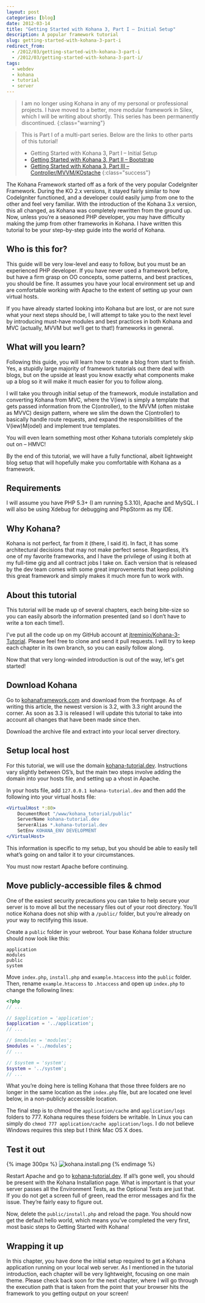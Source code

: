 ```yaml
---
layout: post
categories: [blog]
date: 2012-03-14
title: "Getting Started with Kohana 3, Part I – Initial Setup"
description: A popular framework tutorial
slug: getting-started-with-kohana-3-part-i
redirect_from:
  - /2012/03/getting-started-with-kohana-3-part-i
  - /2012/03/getting-started-with-kohana-3-part-i/
tags:
  - webdev
  - kohana
  - tutorial
  - server
---
```


> I am no longer using Kohana in any of my personal or professional
> projects. I have moved to a better, more modular framework in Silex, which I will
> be writing about shortly. This series has been permanently discontinued.
{:class="warning"}

> This is Part I of a multi-part series. Below are the links to other parts of this tutorial!
>
> * Getting Started with Kohana 3, Part I – Initial Setup
> * [Getting Started with Kohana 3, Part II – Bootstrap](2012-03-23-getting-started-with-kohana-3-part-ii-bootstrap.md)
> * [Getting Started with Kohana 3, Part III – Controller/MVVM/KOstache](2012-04-08-getting-started-with-kohana-3-part-iii-controller-mvvm-kostache.md)
{:class="success"}

The Kohana Framework started off as a fork of the very popular CodeIgniter Framework.
During the KO 2.x versions, it stayed fairly similar to how CodeIgniter functioned, and
a developer could easily jump from one to the other and feel very familiar. With the
introduction of the Kohana 3.x version, this all changed, as Kohana was completely
rewritten from the ground up. Now, unless you’re a seasoned PHP developer, you may
have difficulty making the jump from other frameworks in Kohana. I have written this
tutorial to be your step-by-step guide into the world of Kohana.

## Who is this for?

This guide will be very low-level and easy to follow, but you must be an experienced
PHP developer. If you have never used a framework before, but have a firm grasp on OO
concepts, some patterns, and best practices, you should be fine. It assumes you have
your local environment set up and are comfortable working with Apache to the extent
of setting up your own virtual hosts.

If you have already started looking into Kohana but are lost, or are not sure what
your next steps should be, I will attempt to take you to the next level by introducing
must-have modules and best practices in both Kohana and MVC (actually, MVVM but we’ll
get to that!) frameworks in general.

## What will you learn?

Following this guide, you will learn how to create a blog from start to finish. Yes,
a stupidly large majority of framework tutorials out there deal with blogs, but on
the upside at least you know exactly what components make up a blog so it will make
it much easier for you to follow along.

I will take you through initial setup of the framework, module installation and
converting Kohana from MVC, where the V(iew) is simply a template that gets passed
information from the C(ontroller), to the MVVM (often mistake as MVVC) design
pattern, where we slim the down the C(ontroller) to basically handle route
requests, and expand the responsibilities of the V(iew)M(odel) and implement
true templates.

You will even learn something most other Kohana tutorials completely skip out on –
HMVC!

By the end of this tutorial, we will have a fully functional, albeit lightweight
blog setup that will hopefully make you comfortable with Kohana as a framework.

## Requirements

I will assume you have PHP 5.3+ (I am running 5.3.10), Apache and MySQL. I will
also be using Xdebug for debugging and PhpStorm as my IDE.

## Why Kohana?

Kohana is not perfect, far from it (there, I said it). In fact, it has some
architectural decisions that may not make perfect sense. Regardless, it’s one of
my favorite frameworks, and I have the privilege of using it both at my full-time
gig and all contract jobs I take on. Each version that is released by the dev team
comes with some great improvements that keep polishing this great framework and
simply makes it much more fun to work with.

## About this tutorial

This tutorial will be made up of several chapters, each being bite-size so you can
easily absorb the information presented (and so I don’t have to write a ton each
time!).

I've put all the code up on my GitHub account at
[jtreminio/Kohana-3-Tutorial](https://github.com/jtreminio/Kohana-3-Tutorial).
Please feel free to clone and send it pull requests. I will try to keep each chapter
in its own branch, so you can easily follow along.

Now that that very long-winded introduction is out of the way, let's get started!

## Download Kohana

Go to [kohanaframework.com](http://www.kohanaframework.com) and download from the
frontpage. As of writing this article, the newest version is 3.2, with 3.3 right
around the corner. As soon as 3.3 is released I will update this tutorial to take
into account all changes that have been made since then.

Download the archive file and extract into your local server directory.

## Setup local host

For this tutorial, we will use the domain
[kohana-tutorial.dev](http://kohana-tutorial.dev). Instructions vary slightly
between OS’s, but the main two steps involve adding the domain into your hosts
file, and setting up a vhost in Apache.

In your hosts file, add `127.0.0.1 kohana-tutorial.dev` and then add the following
into your virtual hosts file:

```apache
<VirtualHost *:80>
    DocumentRoot "/www/kohana_tutorial/public"
    ServerName kohana-tutorial.dev
    ServerAlias *.kohana-tutorial.dev
    SetEnv KOHANA_ENV DEVELOPMENT
</VirtualHost>
```

This information is specific to my setup, but you should be able to easily tell
what’s going on and tailor it to your circumstances.

You must now restart Apache before continuing.

## Move publicly-accessible files &amp; chmod

One of the easiest security precautions you can take to help secure your server is
to move all but the necessary files out of your root directory. You’ll notice
Kohana does not ship with a `/public/` folder, but you’re already on your way to
rectifying this issue.

Create a `public` folder in your webroot. Your base Kohana folder structure should
now look like this:

    application
    modules
    public
    system

Move `index.php`, `install.php` and `example.htaccess` into the `public` folder.
Then, rename `example.htaccess` to `.htaccess` and open up `index.php` to change
the following lines:

```php
<?php
// ...

// $application = 'application';
$application = '../application';
// ...

// $modules = 'modules';
$modules = '../modules';
// ...

// $system = 'system';
$system = '../system';
// ...
```

What you’re doing here is telling Kohana that those three folders are no longer
in the same location as the `index.php` file, but are located one level below,
in a non-publicly accessible location.

The final step is to chmod the `application/cache` and `application/logs` folders
to 777. Kohana requires these folders be writable. In Linux you can simply do
`chmod 777 application/cache application/logs`. I do not believe Windows requires this
step but I think Mac OS X does.

## Test it out

{% image 300px %}
![kohana.install.png](/static/post/2012-03-14-getting-started-with-kohana-3-part-i/kohana.install.png)
{% endimage %}

Restart Apache and go to [kohana-tutorial.dev](http://kohana-tutorial.dev). If
all’s gone well, you should be present with the Kohana Installation page. What is
important is that your server passes all the Environment Tests, as the Optional
Tests are just that. If you do not get a screen full of green, read the error
messages and fix the issue. They’re fairly easy to figure out.

Now, delete the `public/install.php` and reload the page. You should now get the
default hello world, which means you’ve completed the very first, most basic steps
to Getting Started with Kohana!

## Wrapping it up

In this chapter, you have done the initial setup required to get a Kohana
application running on your local web server. As I mentioned in the tutorial
introduction, each chapter will be very lightweight, focusing on one main theme.
Please check back soon for the next chapter, where I will go through the execution
path that is taken from the point that your browser hits the framework to you
getting output on your screen!
